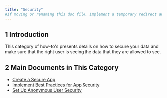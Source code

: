 ```yaml
---
title: "Security"
#If moving or renaming this doc file, implement a temporary redirect and let the respective team know they should update the URL in the product. See Mapping to Products for more details.
---
```


## 1 Introduction

This category of how-to's presents details on how to secure your data and make sure that the right user is seeing the data that they are allowed to see.

## 2 Main Documents in This Category

* [Create a Secure App](create-a-secure-app)
* [Implement Best Practices for App Security](best-practices-security)
* [Set Up Anonymous User Security](set-up-anonymous-user-security)
